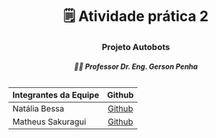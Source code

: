<h1 align="center">🗒️ Atividade prática 2<br></h1>

<h3 align="center">Projeto Autobots</h3>
<h5 align="center">👨‍🏫 Professor Dr. Eng. Gerson Penha<br><br>

|Integrantes da Equipe|Github|
|:---------|:-------:|
|Natália Bessa| [Github](https://github.com/lirabessa)|
|Matheus Sakuragui| [Github](https://github.com/MatheusSakuragui)|
